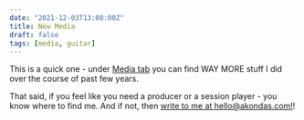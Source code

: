 ```yaml
---
date: "2021-12-03T13:00:00Z"
title: New Media
draft: false
tags: [media, guitar]
---
```


This is a quick one - under [Media tab](https://akondas.com/media/) you can find WAY MORE stuff I did over the course of past few years.

<!--more-->

That said, if you feel like you need a producer or a session player - you know where to find me. And if not, then [write to me at hello@akondas.com!](mailto:hello@akondas.com)!

